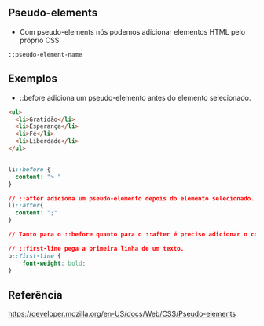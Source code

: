 ## Pseudo-elements
* Com pseudo-elements nós podemos adicionar elementos HTML pelo próprio CSS

`::pseudo-element-name`

## Exemplos
* ::before adiciona um pseudo-elemento antes do elemento selecionado.

```HTML
<ul>
  <li>Gratidão</li>
  <li>Esperança</li>
  <li>Fé</li>
  <li>Liberdade</li>
</ul>
```
```CSS

li::before {
  content: "> "
}

// ::after adiciona um pseudo-elemento depois do elemento selecionado.
li::after{
  content: ";"
}

// Tanto para o ::before quanto para o ::after é preciso adicionar o content, mesmo que ele seja vazio content = "";

// ::first-line pega a primeira linha de um texto.
p::first-line {
	font-weight: bold;
}
```

## Referência
https://developer.mozilla.org/en-US/docs/Web/CSS/Pseudo-elements